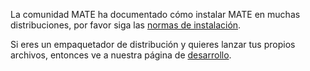 <!--
.. link:
.. description:
.. tags:
.. date: 2012-04-17 06:32:31
.. title: Instalar
.. slug: install
-->

La comunidad MATE ha documentado cómo instalar MATE en muchas distribuciones,
por favor siga las [normas de instalación](https://wiki.mate-desktop.org/introduction/installation/).

Si eres un empaquetador de distribución y quieres lanzar tus propios archivos,
entonces ve a nuestra página de [desarrollo](/development/).
